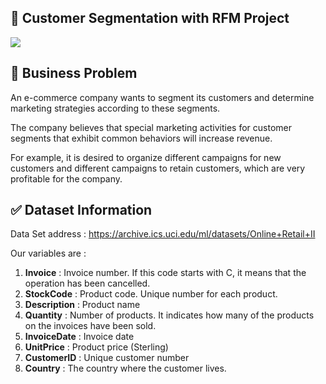 ## :dart: Customer Segmentation with RFM Project

![](https://miro.medium.com/max/8000/1*HiwX6vul8c4PBEueq3yBMw.png)


## :file_folder:  Business Problem
 
An e-commerce company wants to segment its customers and determine marketing strategies according to these segments.

The company believes that special marketing activities for customer segments that exhibit common behaviors will increase revenue.

For example, it is desired to organize different campaigns for new customers and different campaigns to retain customers, which are very profitable for the company.


## :white_check_mark:  Dataset Information

Data Set address : https://archive.ics.uci.edu/ml/datasets/Online+Retail+II

Our variables are :

1. **Invoice** : Invoice number. If this code starts with C, it means that the operation has been cancelled.
2. **StockCode** : Product code. Unique number for each product.
3. **Description** : Product name
4. **Quantity** : Number of products. It indicates how many of the products on the invoices have been sold.
5. **InvoiceDate** : Invoice date
6. **UnitPrice** : Product price (Sterling)
7. **CustomerID** : Unique customer number
8. **Country** : The country where the customer lives.
